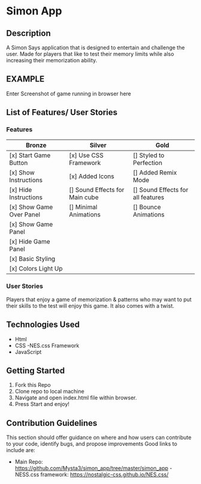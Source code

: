 # Simon App

## Description

A Simon Says application that is designed to entertain and challenge the user. Made for players that like to test their memory limits while also increasing their memorization ability.

## EXAMPLE

Enter Screenshot of game running in browser here

## List of Features/ User Stories

### Features

| Bronze                   | Silver                         | Gold                              |
| ------------------------ | ------------------------------ | --------------------------------- |
| [x] Start Game Button    | [x] Use CSS Framework          | [] Styled to Perfection           |
| [x] Show Instructions    | [x] Added Icons                | [] Added Remix Mode               |
| [x] Hide Instructions    | [] Sound Effects for Main cube | [] Sound Effects for all features |
| [x] Show Game Over Panel | [] Minimal Animations          | [] Bounce Animations              |
| [x] Show Game Panel      |
| [x] Hide Game Panel      |
| [x] Basic Styling        |
| [x] Colors Light Up      |

### User Stories

Players that enjoy a game of memorization & patterns who may want to put their skills to the test will enjoy this game. It also comes with a twist.

## Technologies Used

- Html
- CSS
  -NES.css Framework
- JavaScript

## Getting Started

1. Fork this Repo
2. Clone repo to local machine
3. Navigate and open index.html file within browser.
4. Press Start and enjoy!

## Contribution Guidelines

This section should offer guidance on where and how users can contribute to your code, identify bugs, and propose improvements
Good links to include are:

- Main Repo: https://github.com/Mysta3/simon_app/tree/master/simon_app
  -NESS.css framework: https://nostalgic-css.github.io/NES.css/
